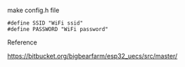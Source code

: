 make config.h file

```
#define SSID "WiFi ssid"
#define PASSWORD "WiFi password"
```

Reference

https://bitbucket.org/bigbearfarm/esp32_uecs/src/master/
